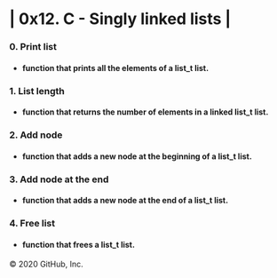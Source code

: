 # |  0x12. C - Singly linked lists |


### 0. Print list
 - #### function that prints all the elements of a list_t list.

### 1. List length
 - #### function that returns the number of elements in a linked list_t list.

### 2. Add node
 - #### function that adds a new node at the beginning of a list_t list.

### 3. Add node at the end
 - #### function that adds a new node at the end of a list_t list.

### 4. Free list
 - #### function that frees a list_t list.



© 2020 GitHub, Inc.